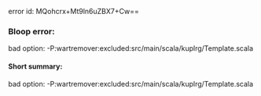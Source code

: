 error id: MQohcrx+Mt9ln6uZBX7+Cw==
### Bloop error:

bad option: -P:wartremover:excluded:src/main/scala/kuplrg/Template.scala
#### Short summary: 

bad option: -P:wartremover:excluded:src/main/scala/kuplrg/Template.scala